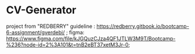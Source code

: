 # CV-Generator

project from "REDBERRY"
guideline : https://redberry.gitbook.io/bootcamp-6-assignment/gverdebi/ ;
figma: https://www.figma.com/file/kJGQuzCJza4QF1JTLW3M9T/Bootcamp-%236?node-id=2%3A101&t=tnB2eBT37xetM3Jr-0;